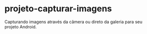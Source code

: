 projeto-capturar-imagens
========================

Capturando imagens através da câmera ou direto da galeria para seu projeto Android.
